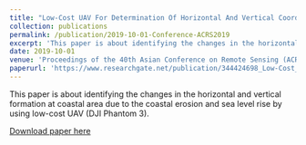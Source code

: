 ```yaml
---
title: "Low-Cost UAV For Determination Of Horizontal And Vertical Coordinates Changes Near Coastal Area"
collection: publications
permalink: /publication/2019-10-01-Conference-ACRS2019
excerpt: 'This paper is about identifying the changes in the horizontal and vertical formation at coastal area due to the coastal erosion and sea level rise by using low-cost UAV (DJI Phantom 3).'
date: 2019-10-01
venue: 'Proceedings of the 40th Asian Conference on Remote Sensing (ACRS 2019)'
paperurl: 'https://www.researchgate.net/publication/344424698_Low-Cost_Uav_For_Determination_Of_Horizontal_And_Vertical_Coordinates_Changes_Near_Coastal_Area'
---
```

This paper is about identifying the changes in the horizontal and vertical formation at coastal area due to the coastal erosion and sea level rise by using low-cost UAV (DJI Phantom 3).

[Download paper here](https://www.researchgate.net/publication/344424698_Low-Cost_Uav_For_Determination_Of_Horizontal_And_Vertical_Coordinates_Changes_Near_Coastal_Area)
